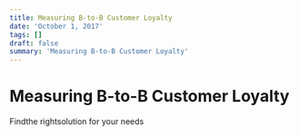 ```yaml
---
title: Measuring B-to-B Customer Loyalty
date: 'October 1, 2017'
tags: []
draft: false
summary: 'Measuring B-to-B Customer Loyalty'
---
```


# Measuring B-to-B Customer Loyalty

Findthe rightsolution for your needs
